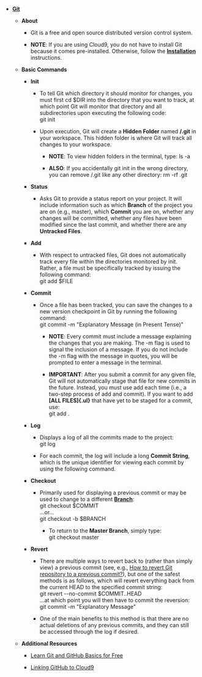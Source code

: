 -   [**Git**](https://git-scm.com/)

    -   **About**

        -   Git is a free and open source distributed version control
            system.

        -   **NOTE**: If you are using Cloud9, you do not have to
            install Git because it comes pre-installed. Otherwise,
            follow the
            [**Installation**](https://git-scm.com/book/en/v2/Getting-Started-Installing-Git)
            instructions.

    -   **Basic Commands**

        -   **Init**

            -   To tell Git which directory it should monitor for
                changes, you must first cd \$DIR into the directory that
                you want to track, at which point Git will monitor that
                directory and all subdirectories upon executing the
                following code:\
                git init

            -   Upon execution, Git will create a **Hidden Folder**
                named **/.git** in your workspace. This hidden folder is
                where Git will track all changes to your workspace.

                -   **NOTE**: To view hidden folders in the terminal,
                    type: ls -a

                -   **ALSO**: If you accidentally git init in the wrong
                    directory, you can remove /.git like any other
                    directory: rm -rf .git

        -   **Status**

            -   Asks Git to provide a status report on your project. It
                will include information such as which **Branch** of the
                project you are on (e.g., master), which **Commit** you
                are on, whether any changes will be committed, whether
                any files have been modified since the last commit, and
                whether there are any **Untracked Files**.

        -   **Add**

            -   With respect to untracked files, Git does not
                automatically track every file within the directories
                monitored by init. Rather, a file must be specifically
                tracked by issuing the following command:\
                git add \$FILE

        -   **Commit**

            -   Once a file has been tracked, you can save the changes
                to a new version checkpoint in Git by running the
                following command:\
                git commit -m \"Explanatory Message (in Present Tense)\"

                -   **NOTE**: Every commit must include a message
                    explaining the changes that you are making. The -m
                    flag is used to signal the inclusion of a message.
                    If you do not include the -m flag with the message
                    in quotes, you will be prompted to enter a message
                    in the terminal.

                -   **IMPORTANT**: After you submit a commit for any
                    given file, Git will not automatically stage that
                    file for new commits in the future. Instead, you
                    must use add each time (i.e., a two-step process of
                    add and commit). If you want to add **[ALL
                    FILES]{.ul}** that have yet to be staged for a
                    commit, use:\
                    git add .

        -   **Log**

            -   Displays a log of all the commits made to the project:\
                git log

            -   For each commit, the log will include a long **Commit
                String**, which is the unique identifier for viewing
                each commit by using the following command.

        -   **Checkout**

            -   Primarily used for displaying a previous commit or may
                be used to change to a different
                [**Branch**](https://git-scm.com/book/en/v2/Git-Branching-Branches-in-a-Nutshell):\
                git checkout \$COMMIT\
                ...or...\
                git checkout -b \$BRANCH

                -   To return to the **Master Branch**, simply type:\
                    git checkout master

        -   **Revert**

            -   There are multiple ways to revert back to (rather than
                simply view) a previous commit (see, e.g., [How to
                revert Git repository to a previous
                commit?](https://stackoverflow.com/questions/4114095/how-to-revert-git-repository-to-a-previous-commit)),
                but one of the safest methods is as follows, which will
                revert everything back from the current HEAD to the
                specified commit string:\
                git revert \--no-commit \$COMMIT..HEAD\
                ...at which point you will then have to commit the
                reversion:\
                git commit -m \"Explanatory Message\"

            -   One of the main benefits to this method is that there
                are no actual deletions of any previous commits, and
                they can still be accessed through the log if desired.

    -   **Additional Resources**

        -   [Learn Git and GitHub Basics for
            Free](https://www.youtube.com/watch?v=LemSseuZB9I&list=PL86ehqHzxhy4XX_qZZE_5mrp38WGZRzTO)

        -   [Linking GitHub to
            Cloud9](http://lepidllama.net/blog/how-to-push-an-existing-cloud9-project-to-github/)

